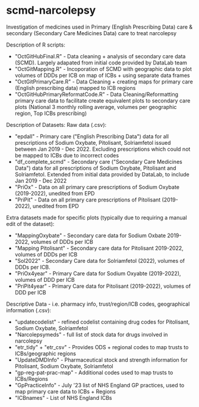# scmd-narcolepsy
Investigation of medicines used in Primary (English Prescribing Data) care & secondary (Secondary Care Medicines Data) care to treat narcolepsy

Description of R scripts:
  - "OctGitHubFinal.R" - Data cleaning + analysis of secondary care data (SCMD). Largely adapated from initial code provided by DataLab team
  - "OctGitMapping.R" - Incoporation of SCMD with geographic data to plot volumes of DDDs per ICB on map of ICBs + using separate data frames
  - "OctGitPrimaryCare.R" - Data Cleaning + creating maps for primary care (English prescribing data) mapped to ICB regions
  - "OctGitHubPrimaryReformatCode.R" - Data Cleaning/Reformatting primary care data to facilitate create equivalent plots to secondary care plots (National 3 monthly rolling average, volumes per geographic region, Top ICBs prescribing)

Description of Datasets:
Raw data (.csv):
  - "epdall" - Primary care ("English Prescribing Data") data for all prescriptions of Sodium Oxybate, Pitolisant, Solriamfetol issued between Jan 2019 - Dec 2022. Excluding prescriptions which could not be mapped to ICBs due to incorrect codes
  - "df_complete_scmd" - Secondary care ("Secondary Care Medicines Data") data for all prescriptions of Sodium Oxybate, Pitolisant and Solriamfetol. Extended from initial data provided by DataLab, to include Jan 2019 - Dec 2022
  - "PriOx" - Data on all primary care prescriptions of Sodium Oxybate (2019-2022), unedited from EPD
  - "PriPit" - Data on all primary care prescriptions of Pitolisant (2019-2022), unedited from EPD

Extra datasets made for specific plots (typically due to requiring a manual edit of the dataset):
  - "MappingOxybate" - Secondary care data for Sodium Oxbate 2019-2022, volumes of DDDs per ICB
  - "Mapping Pitolisant" - Secondary care data for Pitolisant 2019-2022, volumes of DDDs per ICB
  - "Sol2022" - Secondary Care data for Solriamfetol (2022), volumes of DDDs per ICB.
  - "PriOx4year" - Primary Care data for Sodium Oxyabte (2019-2022), volumes of DDD per ICB
  - "PriPit4year" - Primary Care data for Pitolisant (2019-2022), volumes of DDD per ICB

Descriptive Data - i.e. pharmacy info, trust/region/ICB codes, geographical information (.csv):
  - "updatecodelist" - refined codelist containing drug codes for Pitolisant, Sodium Oxybate, Solriamfetol
  - "Narcolepsymeds" - full list of stock data for drugs involved in narcolepsy
  - "etr_tidy" + "etr_csv" - Provides ODS + regional codes to map trusts to ICBs/geographic regions
  - "UpdateDMDInfo" - Pharmaceutical stock and strength information for Pitolisant, Sodium Oxybate, Solriamfetol
  - "gp-reg-pat-prac-map" - Additional codes used to map trusts to ICBs/Regions
  - "GpPracticeInfo" - July '23 list of NHS England GP practices, used to map primary care data to ICBs + Regions
  - "ICBnames" - List of NHS England ICBs


  
